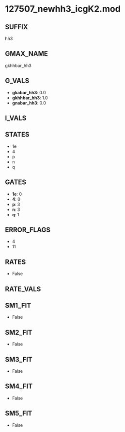 # 127507_newhh3_icgK2.mod

## SUFFIX

hh3

## GMAX_NAME

gkhhbar_hh3

## G_VALS

- **gkabar_hh3**: 0.0
- **gkhhbar_hh3**: 1.0
- **gnabar_hh3**: 0.0

## I_VALS


## STATES

- 1e
- 4
- p
- n
- q

## GATES

- **1e**: 0
- **4**: 0
- **p**: 3
- **n**: 3
- **q**: 1

## ERROR_FLAGS

- 4
- 11

## RATES

- False

## RATE_VALS


## SM1_FIT

- False

## SM2_FIT

- False

## SM3_FIT

- False

## SM4_FIT

- False

## SM5_FIT

- False


